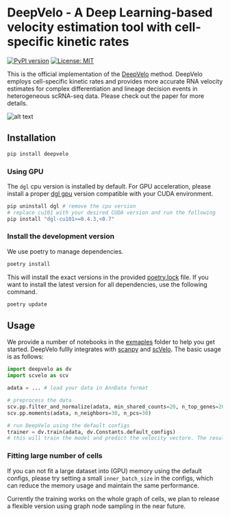 # DeepVelo - A Deep Learning-based velocity estimation tool with cell-specific kinetic rates

[![PyPI version](https://badge.fury.io/py/deepvelo.svg)](https://badge.fury.io/py/deepvelo)
[![License: MIT](https://img.shields.io/badge/License-MIT-blue.svg)](https://opensource.org/licenses/MIT)

This is the official implementation of the [DeepVelo](https://www.biorxiv.org/content/10.1101/2022.04.03.486877) method.
DeepVelo employs cell-specific kinetic rates and provides more accurate RNA velocity estimates for complex differentiation and lineage decision events in heterogeneous scRNA-seq data. Please check out the paper for more details.

![alt text](https://user-images.githubusercontent.com/11674033/171066682-a899377f-fae1-452a-8b67-8bc8c244b641.png)

## Installation

```bash
pip install deepvelo
```

### Using GPU

The `dgl` cpu version is installed by default. For GPU acceleration, please install a proper [dgl gpu](https://www.dgl.ai/pages/start.html) version compatible with your CUDA environment.

```bash
pip uninstall dgl # remove the cpu version
# replace cu101 with your desired CUDA version and run the following
pip install "dgl-cu101>=0.4.3,<0.7"

```

### Install the development version

We use poetry to manage dependencies.

```bash
poetry install
```

This will install the exact versions in the provided [poetry.lock](poetry.lock) file. If you want to install the latest version for all dependencies, use the following command.

```bash
poetry update
```

## Usage

We provide a number of notebooks in the [exmaples](examples) folder to help you get started. DeepVelo fullly integrates with [scanpy](https://scanpy.readthedocs.io/en/latest/) and [scVelo](https://scvelo.readthedocs.io/). The basic usage is as follows:

```python
import deepvelo as dv
import scvelo as scv

adata = ... # load your data in AnnData format

# preprocess the data
scv.pp.filter_and_normalize(adata, min_shared_counts=20, n_top_genes=2000)
scv.pp.moments(adata, n_neighbors=30, n_pcs=30)

# run DeepVelo using the default configs
trainer = dv.train(adata, dv.Constants.default_configs)
# this will train the model and predict the velocity vectore. The result is stored in adata.layers['velocity']. You can use trainer.model to access the model.
```

### Fitting large number of cells

If you can not fit a large dataset into (GPU) memory using the default configs, please try setting a small `inner_batch_size` in the configs, which can reduce the memory usage and maintain the same performance.

Currently the training works on the whole graph of cells, we plan to release a flexible version using graph node sampling in the near future.
